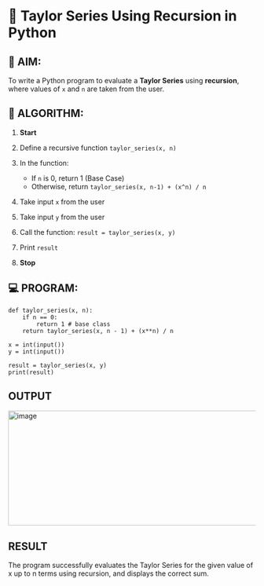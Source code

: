 # 📐 Taylor Series Using Recursion in Python

## 🎯 AIM:
To write a Python program to evaluate a **Taylor Series** using **recursion**, where values of `x` and `n` are taken from the user.

## 🧠 ALGORITHM:

1. **Start**
2. Define a recursive function `taylor_series(x, n)`
3. In the function:

   * If `n` is 0, return 1 (Base Case)
   * Otherwise, return `taylor_series(x, n-1) + (x^n) / n`
4. Take input `x` from the user
5. Take input `y` from the user
6. Call the function: `result = taylor_series(x, y)`
7. Print `result`
8. **Stop**


## 💻 PROGRAM:

```
def taylor_series(x, n):
    if n == 0:
        return 1 # base class
    return taylor_series(x, n - 1) + (x**n) / n
    
x = int(input())
y = int(input())

result = taylor_series(x, y)
print(result)
```

## OUTPUT
<img width="737" height="234" alt="image" src="https://github.com/user-attachments/assets/a611fb4e-8a6f-4d12-ae87-d66fc53f448a" />


## RESULT
The program successfully evaluates the Taylor Series for the given value of x up to n terms using recursion, and displays the correct sum.
